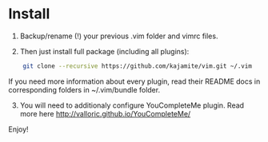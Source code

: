 # Install

1) Backup/rename (!) your previous .vim folder and vimrc files.

2) Then just install full package (including all plugins):

```zsh
    git clone --recursive https://github.com/kajamite/vim.git ~/.vim
```

If you need more information about every plugin, read their README docs
in corresponding folders in ~/.vim/bundle folder.

3) You will need to additionaly configure YouCompleteMe plugin. Read more here http://valloric.github.io/YouCompleteMe/

Enjoy!

